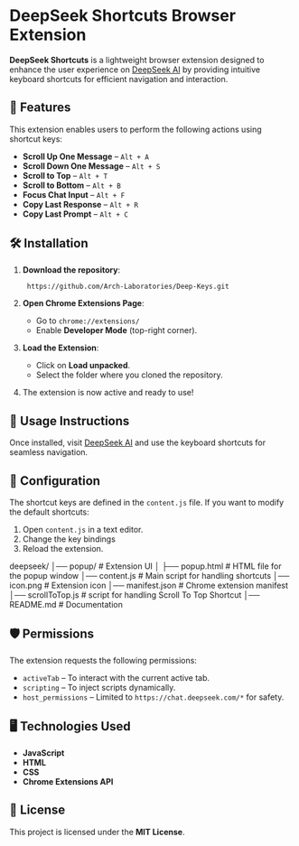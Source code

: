 # DeepSeek Shortcuts Browser Extension

**DeepSeek Shortcuts** is a lightweight browser extension designed to enhance the user experience on [DeepSeek AI](https://chat.deepseek.com/) by providing intuitive keyboard shortcuts for efficient navigation and interaction.

## 🚀 Features

This extension enables users to perform the following actions using shortcut keys:

- **Scroll Up One Message** – `Alt + A`
- **Scroll Down One Message** – `Alt + S`
- **Scroll to Top** – `Alt + T`
- **Scroll to Bottom** – `Alt + B`
- **Focus Chat Input** – `Alt + F`
- **Copy Last Response** – `Alt + R`
- **Copy Last Prompt** – `Alt + C`

## 🛠️ Installation

1. **Download the repository**:
   ```sh
    https://github.com/Arch-Laboratories/Deep-Keys.git
    ```

2. **Open Chrome Extensions Page**:
   - Go to `chrome://extensions/`
   - Enable **Developer Mode** (top-right corner).

3. **Load the Extension**:
   - Click on **Load unpacked**.
   - Select the folder where you cloned the repository.

4. The extension is now active and ready to use!

## 📜 Usage Instructions

Once installed, visit [DeepSeek AI](https://chat.deepseek.com/) and use the keyboard shortcuts for seamless navigation.

## 🔧 Configuration

The shortcut keys are defined in the `content.js` file. If you want to modify the default shortcuts:

1. Open `content.js` in a text editor.
2. Change the key bindings
3. Reload the extension.

deepseek/
│── popup/              # Extension UI
│   ├── popup.html      # HTML file for the popup window
│── content.js          # Main script for handling shortcuts
│── icon.png            # Extension icon
│── manifest.json       # Chrome extension manifest
│── scrollToTop.js      # script for handling Scroll To Top Shortcut
│── README.md           # Documentation

## 🛡️ Permissions

The extension requests the following permissions:

- `activeTab` – To interact with the current active tab.  
- `scripting` – To inject scripts dynamically.  
- `host_permissions` – Limited to `https://chat.deepseek.com/*` for safety.  

## 🖥️ Technologies Used

- **JavaScript**  
- **HTML**  
- **CSS**  
- **Chrome Extensions API** 

## 📝 License

This project is licensed under the **MIT License**.